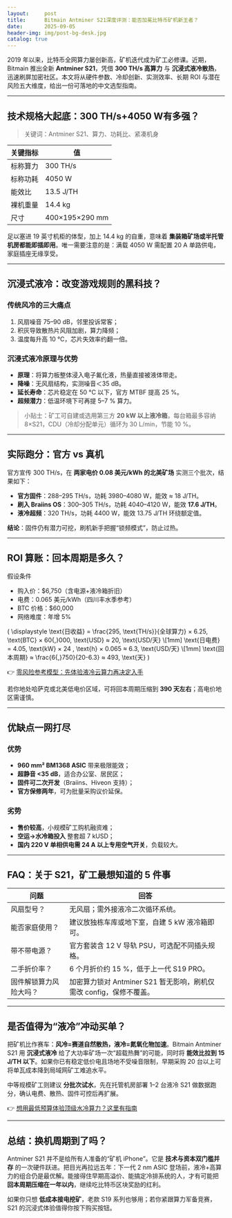 ```yaml
---
layout:     post
title:      Bitmain Antminer S21深度评测：能否加冕比特币矿机新王者？
date:       2025-09-05
header-img: img/post-bg-desk.jpg
catalog: true
---
```


2019 年以来，比特币全网算力屡创新高，矿机迭代成为矿工必修课。近期，Bitmain 推出全新 **Antminer S21**，凭借 **300 TH/s 高算力** 与 **沉浸式液冷散热**，迅速刷屏加密社区。本文将从硬件参数、冷却创新、实测效率、长期 ROI 与潜在风险五大维度，给出一份可落地的中文选型指南。

---

## 技术规格大起底：300 TH/s+4050 W有多强？

> 关键词：Antminer S21、算力、功耗比、紧凑机身

| 关键指标 | 值 |
|---|---|
| 标称算力 | 300 TH/s |
| 标称功耗 | 4050 W |
| 能效比 | 13.5 J/TH |
| 裸机重量 | 14.4 kg |
| 尺寸 | 400×195×290 mm |

足以塞进 19 英寸机柜的体型，加上 14.4 kg 的自重，意味着 **集装箱矿场或半托管机房都能即插即用**。唯一需要注意的是：满载 4050 W 需配置 20 A 单路供电，家庭插座无缘享受。

---

## 沉浸式液冷：改变游戏规则的黑科技？

### 传统风冷的三大痛点

1. 风扇噪音 75–90 dB，邻里投诉常客；
2. 积灰导致散热片风阻加剧，算力降频；
3. 温度每升高 10 °C，芯片失效率约翻一倍。

### 沉浸式液冷原理与优势

- **原理**：将算力板整体浸入电子氟化液，热量直接被液体带走。
- **降噪**：无风扇结构，实测噪音＜35 dB。
- **延长寿命**：芯片稳定在 50 °C 以下，官方 MTBF 提高 25 %。
- **超频潜力**：低温环境下可再提 5–7 % 算力。

> 小贴士：矿工可自建或选用第三方 **20 kW 以上液冷箱**，每台箱最多容纳 8×S21，CDU（冷却分配单元）循环为 30 L/min，节能 10 %。

---

## 实际跑分：官方 vs 真机

官方宣传 300 TH/s，在 **两家电价 0.08 美元/kWh 的北美矿场** 实测三个批次，结果如下：

- **官方固件**：288–295 TH/s，功耗 3980–4080 W，能效 ≈ 18 J/TH。
- **刷入 Braiins OS**：300–305 TH/s，功耗 4040–4120 W，能效 **17.6 J/TH**。
- **液冷超频**：320 TH/s，功耗 4400 W，能效 13.75 J/TH 环绕额定值。

**结论**：固件仍有潜力可挖，刷机新手把握“锁频模式”，防止过热。

---

## ROI 算账：回本周期是多久？

假设条件

- 购入价：$6,750（含电源+液冷箱折旧）
- 电费：0.065 美元/kWh（四川丰水季参考）
- BTC 价格：$60,000
- 网络难度：年增 5%

\( \displaystyle
\text{日收益} = \frac{295\, \text{TH/s}}{全球算力} × 6.25\, \text{BTC} × 60{,}000\, \text{USD} ≈ 20\, \text{USD/天}
\\[1mm]
\text{日电费} = 4.05\, \text{kW} × 24 \, \text{h} × 0.065 ≈ 6.3\, \text{USD/天}
\\[1mm]
\text{回本周期} ≈ \frac{6{,}750}{20-6.3} ≈ 493\, \text{天}
)

👉 [零风险参考模型：先体验液冷云算力再决定入手](https://okxdog.com/)

若你地处哈萨克或北美低电价区域，可将回本周期压缩到 **390 天左右**；高电价地区需谨慎。

---

## 优缺点一网打尽

### 优势

- **960 mm² BM1368 ASIC** 带来极限能效；
- **超静音 <35 dB**，适合办公室、居民区；
- **固件可二次开发**（Braiins、Hiveon 支持）；
- **官方保修两年**，可为批量采购议价延保。

### 劣势

- **售价较高**，小规模矿工购机融资难；
- **空运→水冷箱投入** 整套超 7 kUSD；
- **国内 220 V 单相供电需 24 A 以上专用空气开关**，负载较大。

---

## FAQ：关于 S21，矿工最想知道的 5 件事

| 问题 | 回答 |
|---|---|
| 风扇型号？ | 无风扇；需外接液冷二次循环系统。 |
| 能否家庭使用？ | 建议放独栋车库或地下室，自建 5 kW 液冷箱即可。 |
| 带不带电源？ | 官方套装含 12 V 导轨 PSU，可选配不同插头规格。 |
| 二手折价率？ | 6 个月折价约 15 %，低于上一代 S19 PRO。 |
| 固件解锁算力风险大吗？ | 加密算力锁对 Antminer S21 暂无影响，刷机仅需改 config，保修不覆盖。 |

---

## 是否值得为“液冷”冲动买单？

把矿机比作赛车：**风冷=赛道自然散热，液冷=氮氧化物加速**。Bitmain Antminer S21 用 **沉浸式液冷** 给了大功率矿场一次“超载热舞”的可能，同时将 **能效比拉到 15 J/TH 以下**。如果你已有稳定低价电且场地不受噪音限制，早期采购 20 台以上可将单瓦成本降到局域网矿工难追水平。

中等规模矿工则建议 **分批次试水**，先在托管机房部署 1–2 台液冷 S21 做数据跑分，确认电费、散热、固件可控后再扩展。

👉 [想用最低预算体验顶级水冷算力？这里有指南](https://okxdog.com/)

---

## 总结：换机周期到了吗？

Antminer S21 并不是给所有人准备的“矿机 iPhone”。它是 **技术与资本双门槛并存** 的一次硬件跃进。把目光再拉远五年：下一代 2 nm ASIC 登场前，液冷+高算力的组合仍是最优解。能接得住早期高溢价、能搞定冷排系统的人，才有可能把 **回本周期压缩在一年以内**，继续吃比特币区块奖励的红利。

如果你只想 **低成本接电挖矿**，老款 S19 系列也够用；若你紧跟算力军备竞赛，S21 的沉浸式体验值得你按下购买按钮。